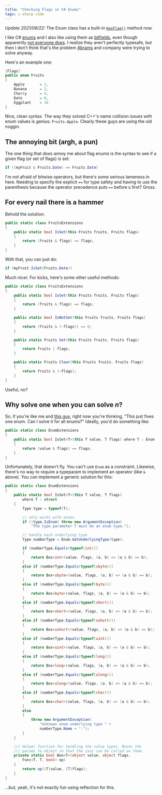 ```yaml
---
title: "Checking Flags in C# Enums"
tags: c-sharp code
---
```


<div class="update">
<p><em>Update 2021/09/22:</em> The Enum class has a built-in <a href="https://docs.microsoft.com/en-us/dotnet/api/system.enum.hasflag?view=net-5.0"><code>HasFlag()</code></a> method now.</p>
</div>

I like C# [enums] and I also like using them as [bitfields][], even though
apparently [not everyone does][dislike]. I realize they aren't perfectly
typesafe, but then I don't think that's the problem [Abrams][] and company were
trying to solve anyway.

[enums]: https://docs.microsoft.com/en-us/dotnet/csharp/language-reference/builtin-types/enum
[bitfields]: https://docs.microsoft.com/en-us/dotnet/api/system.flagsattribute?view=net-5.0
[dislike]: http://cleveralias.blogs.com/thought_spearmints/2004/01/more_c_enum_wac.html
[abrams]: http://blogs.msdn.com/brada/

Here's an example one:

```csharp
[Flags]
public enum Fruits
{
    Apple       = 1,
    Banana      = 2,
    Cherry      = 4,
    Date        = 8,
    Eggplant    = 16
}
```

Nice, clean syntax. The way they solved C++'s name collision issues with enum
values is genius: `Fruits.Apple`. Clearly these guys are using the old noggin.

## The annoying bit (argh, a pun)

The one thing that *does* annoy me about flag enums is the syntax to see if a
given flag (or set of flags) is set:

```csharp
if ((myFruit & Fruits.Date) == Fruits.Date)
```

I'm not afraid of bitwise operators, but there's some serious lameness in
here. Needing to specify the explicit `==` for type safety and having to use
the parenthesis because the operator precedence puts `==` before `&` first?
Gross.

## For every nail there is a hammer

Behold the solution:

```csharp
public static class FruitsExtensions
{
    public static bool IsSet(this Fruits fruits, Fruits flags)
    {
        return (fruits & flags) == flags;
    }
}
```

With that, you can just do:

```csharp
if (myFruit.IsSet(Fruits.Date))
```

Much nicer. For kicks, here's some other useful methods:

```csharp
public static class FruitsExtensions
{
    public static bool IsSet(this Fruits fruits, Fruits flags)
    {
        return (fruits & flags) == flags;
    }

    public static bool IsNotSet(this Fruits fruits, Fruits flags)
    {
        return (fruits & (~flags)) == 0;
    }

    public static Fruits Set(this Fruits fruits, Fruits flags)
    {
        return fruits | flags;
    }

    public static Fruits Clear(this Fruits fruits, Fruits flags)
    {
        return fruits & (~flags);
    }
}
```

Useful, no?

## Why solve one when you can solve *n*?

So, if you're like me and [this guy][bennage], right now you're thinking, "This
just fixes one enum. Can I solve it for all enums?" Ideally, you'd do something
like:

[bennage]: https://web.archive.org/web/20120423104722/http://devlicious.com/blogs/christopher_bennage/archive/2007/09/13/my-new-little-friend-enum-lt-t-gt.aspx

```csharp
public static class EnumExtensions
{
    public static bool IsSet<T>(this T value, T flags) where T : Enum
    {
        return (value & flags) == flags;
    }
}
```

Unfortunately, that doesn't fly. You can't use `Enum` as a constraint.
Likewise, there's no way to require a typeparam to implement an operator (like
`&` above). You *can* implement a generic solution for this:

```csharp
public static class EnumExtensions
{
    public static bool IsSet<T>(this T value, T flags)
        where T : struct
    {
        Type type = typeof(T);

        // only works with enums
        if (!type.IsEnum) throw new ArgumentException(
            "The type parameter T must be an enum type.");

        // handle each underlying type
        Type numberType = Enum.GetUnderlyingType(type);

        if (numberType.Equals(typeof(int)))
        {
            return Box<int>(value, flags, (a, b) => (a & b) == b);
        }
        else if (numberType.Equals(typeof(sbyte)))
        {
            return Box<sbyte>(value, flags, (a, b) => (a & b) == b);
        }
        else if (numberType.Equals(typeof(byte)))
        {
            return Box<byte>(value, flags, (a, b) => (a & b) == b);
        }
        else if (numberType.Equals(typeof(short)))
        {
            return Box<short>(value, flags, (a, b) => (a & b) == b);
        }
        else if (numberType.Equals(typeof(ushort)))
        {
            return Box<ushort>(value, flags, (a, b) => (a & b) == b);
        }
        else if (numberType.Equals(typeof(uint)))
        {
            return Box<uint>(value, flags, (a, b) => (a & b) == b);
        }
        else if (numberType.Equals(typeof(long)))
        {
            return Box<long>(value, flags, (a, b) => (a & b) == b);
        }
        else if (numberType.Equals(typeof(ulong)))
        {
            return Box<ulong>(value, flags, (a, b) => (a & b) == b);
        }
        else if (numberType.Equals(typeof(char)))
        {
            return Box<char>(value, flags, (a, b) => (a & b) == b);
        }
        else
        {
            throw new ArgumentException(
                "Unknown enum underlying type " +
                numberType.Name + ".");
        }
    }

    /// Helper function for handling the value types. Boxes the
    /// params to object so that the cast can be called on them.
    private static bool Box<T>(object value, object flags,
        Func<T, T, bool> op)
    {
        return op((T)value, (T)flags);
    }
}
```

...but, yeah, it's not exactly fun using reflection for this.
